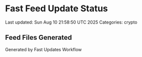# Fast Feed Update Status
Last updated: Sun Aug 10 21:58:50 UTC 2025
Categories: crypto

## Feed Files Generated

Generated by Fast Updates Workflow
